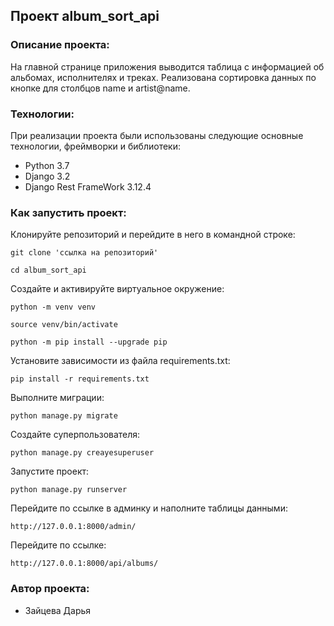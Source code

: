 ##  Проект  album_sort_api

### Описание проекта:

На главной странице приложения выводится таблица с информацией об альбомах, исполнителях и треках. Реализована сортировка данных по кнопке для столбцов name и artist@name.

### Технологии:

При реализации проекта были использованы следующие основные технологии, фреймворки и библиотеки:
- Python 3.7
- Django 3.2
- Django Rest FrameWork 3.12.4

### Как запустить проект:
Клонируйте репозиторий и перейдите в него в командной строке:

```
git clone 'ссылка на репозиторий'
```

```
cd album_sort_api
```

Cоздайте и активируйте виртуальное окружение:

```
python -m venv venv
```

```
source venv/bin/activate
```
```
python -m pip install --upgrade pip
```

Установите зависимости из файла requirements.txt:

```
pip install -r requirements.txt
```

Выполните миграции:

```
python manage.py migrate
```
Создайте суперпользователя:

```
python manage.py creayesuperuser
```

Запустите проект:

```
python manage.py runserver
```

Перейдите по ссылке в админку и наполните таблицы данными:

```
http://127.0.0.1:8000/admin/
```

Перейдите по ссылке:

```
http://127.0.0.1:8000/api/albums/
```


### Автор проекта:
- Зайцева Дарья
